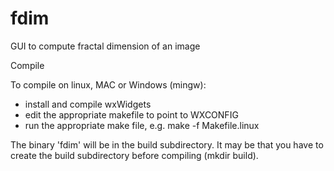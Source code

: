 fdim
====

GUI to compute fractal dimension of an image


Compile

To compile on linux, MAC or Windows (mingw):
- install and compile wxWidgets
- edit the appropriate makefile to point to WXCONFIG
- run the appropriate make file, e.g. make -f Makefile.linux

The binary 'fdim' will be in the build subdirectory. It may be that
you have to create the build subdirectory before compiling (mkdir build).
